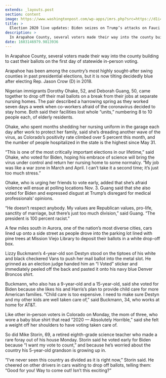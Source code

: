 ```yaml
--- 
extends: _layouts.post 
section: content 
image: https://www.washingtonpost.com/wp-apps/imrs.php?src=https://d1i4t8bqe7zgj6.cloudfront.net/10-18-2020/t_a789e4b15d1f429e98030d746201376d_name_96a69ea4_1172_11eb_a258_614acf2b906d.jpg&w=1440 
title: > 
  Election 2020 live updates: Biden seizes on Trump’s attacks on Fauci as president campaigns in Arizona 
description: > 
  In Arapahoe County, several voters made their way into the county building to cast their ballots on the first day of statewide in-person voting.The pair described a harrowing spring as they worked seven days a week when co-workers afraid of the coronavirus decided to stay home.Guang said that she also voted for Biden and expressed disgust at Trump’s disregard for medical professionals’ opinions.So did Mike Storin, 69, a retired eighth-grade science teacher who made a rare foray out of his house Monday.Storin said he voted early for Biden because “I want my vote to count,” and because he’s worried about the country his 5-year-old grandson is growing up in. 
date: 1603146979.9813936 
--- 
```

<div><p class="font--body font-copy gray-darkest ma-0 pb-md ">In Arapahoe County, several voters made their way into the county building to cast their ballots on the first day of statewide in-person voting.</p><p class="font--body font-copy gray-darkest ma-0 pb-md ">Arapahoe has been among the country&#8217;s most highly sought-after swing counties in past presidential elections, but it is now tilting decidedly blue after electing Rep. Jason Crow (D) in 2018.</p><p class="font--body font-copy gray-darkest ma-0 pb-md ">Nigerian immigrants Dorothy Ohake, 52, and Deborah Guang, 50, came together to drop off their mail ballots on a break from their jobs at separate nursing homes. The pair described a harrowing spring as they worked seven days a week when co-workers afraid of the coronavirus decided to stay home. Both said their facilities lost whole &#8220;units,&#8221; numbering 8 to 10 people each, of elderly residents.</p><p class="font--body font-copy gray-darkest ma-0 pb-md ">Ohake, who spent months shedding her nursing uniform in the garage each day after work to protect her family, said she&#8217;s dreading another wave of the virus, as Colorado&#8217;s positivity rate climbed over 5 percent this month, and the number of people hospitalized in the state is the highest since May 31.</p><p class="font--body font-copy gray-darkest ma-0 pb-md ">&#8220;This is one of the most critically important elections in our lifetime,&#8221; said Ohake, who voted for Biden, hoping his embrace of science will bring the virus under control and return her nursing home to some normalcy. &#8220;My job was like a war zone in March and April. I can&#8217;t take it a second time; it&#8217;s just too much stress.&#8221; </p><p class="font--body font-copy gray-darkest ma-0 pb-md ">Ohake, who is urging her friends to vote early, added that she&#8217;s afraid violence will ensue at polling locations Nov. 3. Guang said that she also voted for Biden and expressed disgust at Trump&#8217;s disregard for medical professionals&#8217; opinions.</p><p class="font--body font-copy gray-darkest ma-0 pb-md ">&#8220;He doesn&#8217;t respect anybody. My values are Republican values, pro-life, sanctity of marriage, but there&#8217;s just too much division,&#8221; said Guang. &#8220;The president is 100 percent racist.&#8221; </p><p class="font--body font-copy gray-darkest ma-0 pb-md ">A few miles south in Aurora, one of the nation&#8217;s most diverse cities, cars lined up onto a side street as people drove into the parking lot lined with pine trees at Mission Viejo Library to deposit their ballots in a white drop-off box.</p><p class="font--body font-copy gray-darkest ma-0 pb-md ">Lizzy Buckmann&#8217;s 4-year-old son Destyn stood on the tiptoes of his white and black checkered Vans to push her mail ballot into the metal slot. He grinned as an election judge handed him an &#8220;I Voted&#8221; sticker and immediately peeled off the back and pasted it onto his navy blue Denver Broncos shirt.</p><p class="font--body font-copy gray-darkest ma-0 pb-md ">Buckmann, who also has a 9-year-old and a 15-year-old, said she voted for Biden because she likes his and Harris&#8217;s plan to provide child care for more American families. &#8220;Child care is too expensive. I need to make sure Destyn and my other kids are well taken care of,&#8221; said Buckmann, 34, who works at home for AT&amp;T.</p><p class="font--body font-copy gray-darkest ma-0 pb-md ">Like other in-person voters in Colorado on Monday, the mom of three, who wore a baby blue shirt that read &#8220;2020 &#8212; Absolutely Horrible,&#8221; said she felt a weight off her shoulders to have voting taken care of.</p><p class="font--body font-copy gray-darkest ma-0 pb-md ">So did Mike Storin, 69, a retired eighth-grade science teacher who made a rare foray out of his house Monday. Storin said he voted early for Biden because &#8220;I want my vote to count,&#8221; and because he&#8217;s worried about the country his 5-year-old grandson is growing up in.</p><p class="font--body font-copy gray-darkest ma-0 pb-md ">&#8220;I&#8217;ve never seen this country as divided as it is right now,&#8221; Storin said. He cheered on other drivers in cars waiting to drop off ballots, telling them: &#8220;Good for you! Way to come out! Isn&#8217;t this exciting?&#8221; </p></div>